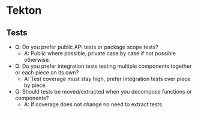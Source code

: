 # Tekton

## Tests

- Q: Do you prefer public API tests or package scope tests?
  - A: Public where possible, private case by case if not possible otherwise.
- Q: Do you prefer integration tests testing multiple components together or each piece on its own?
  - A: Test coverage must stay high, prefer integration tests over piece by piece.
- Q: Should tests be moved/extracted when you decompose functions or components?
  - A: If coverage does not change no need to extract tests.
